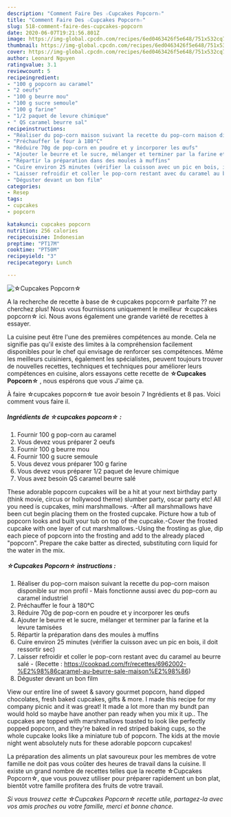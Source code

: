 ```yaml
---
description: "Comment Faire Des ☆Cupcakes Popcorn☆"
title: "Comment Faire Des ☆Cupcakes Popcorn☆"
slug: 518-comment-faire-des-cupcakes-popcorn
date: 2020-06-07T19:21:56.801Z
image: https://img-global.cpcdn.com/recipes/6ed0463426f5e648/751x532cq70/☆cupcakes-popcorn☆-photo-principale-de-la-recette.jpg
thumbnail: https://img-global.cpcdn.com/recipes/6ed0463426f5e648/751x532cq70/☆cupcakes-popcorn☆-photo-principale-de-la-recette.jpg
cover: https://img-global.cpcdn.com/recipes/6ed0463426f5e648/751x532cq70/☆cupcakes-popcorn☆-photo-principale-de-la-recette.jpg
author: Leonard Nguyen
ratingvalue: 3.1
reviewcount: 5
recipeingredient:
- "100 g popcorn au caramel"
- "2 oeufs"
- "100 g beurre mou"
- "100 g sucre semoule"
- "100 g farine"
- "1/2 paquet de levure chimique"
- " QS caramel beurre sal"
recipeinstructions:
- "Réaliser du pop-corn maison suivant la recette du pop-corn maison disponible sur mon profil Mais fonctionne aussi avec du pop-corn au caramel industriel"
- "Préchauffer le four à 180°C"
- "Réduire 70g de pop-corn en poudre et y incorporer les œufs"
- "Ajouter le beurre et le sucre, mélanger et terminer par la farine et la levure tamisées"
- "Répartir la préparation dans des moules à muffins"
- "Cuire environ 25 minutes (vérifier la cuisson avec un pic en bois, il doit ressortir sec)"
- "Laisser refroidir et coller le pop-corn restant avec du caramel au beurre salé (Recette : https://cookpad.com/fr/recettes/6962002-%E2%98%86caramel-au-beurre-sale-maison%E2%98%86)"
- "Déguster devant un bon film"
categories:
- Resep
tags:
- cupcakes
- popcorn

katakunci: cupcakes popcorn 
nutrition: 256 calories
recipecuisine: Indonesian
preptime: "PT17M"
cooktime: "PT50M"
recipeyield: "3"
recipecategory: Lunch

---
```



![☆Cupcakes Popcorn☆](https://img-global.cpcdn.com/recipes/6ed0463426f5e648/751x532cq70/☆cupcakes-popcorn☆-photo-principale-de-la-recette.jpg)

A la recherche de recette à base de ☆cupcakes popcorn☆ parfaite ?? ne cherchez plus! Nous vous fournissons uniquement le meilleur ☆cupcakes popcorn☆ ici. Nous avons également une grande variété de recettes à essayer.

La cuisine peut être l'une des premières compétences au monde. Cela ne signifie pas qu'il existe des limites à la compréhension facilement disponibles pour le chef qui envisage de renforcer ses compétences. Même les meilleurs cuisiniers, également les spécialistes, peuvent toujours trouver de nouvelles recettes, techniques et techniques pour améliorer leurs compétences en cuisine, alors essayons cette recette de <strong> ☆Cupcakes Popcorn☆ </strong>, nous espérons que vous J'aime ça.

<!--inarticleads1-->

À faire ☆cupcakes popcorn☆ tue avoir besoin 7 Ingrédients et 8 pas. Voici comment vous faire il.

##### Ingrédients de ☆cupcakes popcorn☆ :

1. Fournir 100 g pop-corn au caramel
1. Vous devez vous préparer 2 oeufs
1. Fournir 100 g beurre mou
1. Fournir 100 g sucre semoule
1. Vous devez vous préparer 100 g farine
1. Vous devez vous préparer 1/2 paquet de levure chimique
1. Vous avez besoin  QS caramel beurre salé


These adorable popcorn cupcakes will be a hit at your next birthday party (think movie, circus or hollywood theme) slumber party, oscar party etc! All you need is cupcakes, mini marshmallows. -After all marshmallows have been cut begin placing them on the frosted cupcake. Picture how a tub of popcorn looks and built your tub on top of the cupcake.-Cover the frosted cupcake with one layer of cut marshmallows.-Using the frosting as glue, dip each piece of popcorn into the frosting and add to the already placed &#34;popcorn&#34;. Prepare the cake batter as directed, substituting corn liquid for the water in the mix. 

<!--inarticleads2-->

##### ☆Cupcakes Popcorn☆ instructions :

1. Réaliser du pop-corn maison suivant la recette du pop-corn maison disponible sur mon profil - Mais fonctionne aussi avec du pop-corn au caramel industriel
1. Préchauffer le four à 180°C
1. Réduire 70g de pop-corn en poudre et y incorporer les œufs
1. Ajouter le beurre et le sucre, mélanger et terminer par la farine et la levure tamisées
1. Répartir la préparation dans des moules à muffins
1. Cuire environ 25 minutes (vérifier la cuisson avec un pic en bois, il doit ressortir sec)
1. Laisser refroidir et coller le pop-corn restant avec du caramel au beurre salé - (Recette : https://cookpad.com/fr/recettes/6962002-%E2%98%86caramel-au-beurre-sale-maison%E2%98%86)
1. Déguster devant un bon film


View our entire line of sweet &amp; savory gourmet popcorn, hand dipped chocolates, fresh baked cupcakes, gifts &amp; more. I made this recipe for my company picnic and it was great! It made a lot more than my bundt pan would hold so maybe have another pan ready when you mix it up.. The cupcakes are topped with marshmallows toasted to look like perfectly popped popcorn, and they&#39;re baked in red striped baking cups, so the whole cupcake looks like a miniature tub of popcorn. The kids at the movie night went absolutely nuts for these adorable popcorn cupcakes! 

<!--inarticleads1-->

<p>
La préparation des aliments un plat savoureux pour les membres de votre famille ne doit pas vous coûter des heures de travail dans la cuisine. Il existe un grand nombre de recettes telles que la recette ☆Cupcakes Popcorn☆, que vous pouvez utiliser pour préparer rapidement un bon plat, bientôt votre famille profitera des fruits de votre travail.
</p>

<p>
<i>Si vous trouvez cette ☆Cupcakes Popcorn☆ recette utile, partagez-la avec vos amis proches ou votre famille, merci et bonne chance.</i>
</p>
